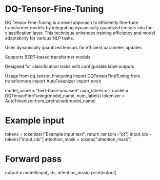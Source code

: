# DQ-Tensor-Fine-Tuning
DQ Tensor Fine-Tuning is a novel approach to efficiently fine-tune transformer models by integrating dynamically quantized tensors into the classification layer. This technique enhances training efficiency and model adaptability for various NLP tasks.

Uses dynamically quantized tensors for efficient parameter updates

Supports BERT-based transformer models

Designed for classification tasks with configurable label outputs


Usage
from dq_tensor_finetuning import DQTensorFineTuning
from transformers import AutoTokenizer
import torch

model_name = "bert-base-uncased"
num_labels = 2
model = DQTensorFineTuning(model_name, num_labels)
tokenizer = AutoTokenizer.from_pretrained(model_name)

# Example input
tokens = tokenizer("Example input text", return_tensors="pt")
input_ids = tokens["input_ids"]
attention_mask = tokens["attention_mask"]

# Forward pass
output = model(input_ids, attention_mask)
print(output)
